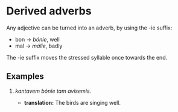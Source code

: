 # Derived adverbs

Any adjective can be turned into an adverb, by using the -ie suffix:

-   bon -> _bónie_, well
-   mal -> _málie_, badly

The -ie suffix moves the stressed syllable once towards the end.

## Examples

1.  _kantavem bónie tam avisemis._

    -   **translation:** The birds are singing well.
